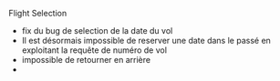Flight Selection
- fix du bug de selection de la date du vol
- Il est désormais impossible de reserver une date dans le passé en exploitant la requête de numéro de vol
- impossible de retourner en arrière
- 